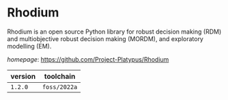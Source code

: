 # Rhodium

Rhodium is an open source Python library for robust decision making (RDM) and  multiobjective robust decision making (MORDM), and exploratory modelling (EM).

*homepage*: <https://github.com/Project-Platypus/Rhodium>

version | toolchain
--------|----------
``1.2.0`` | ``foss/2022a``
